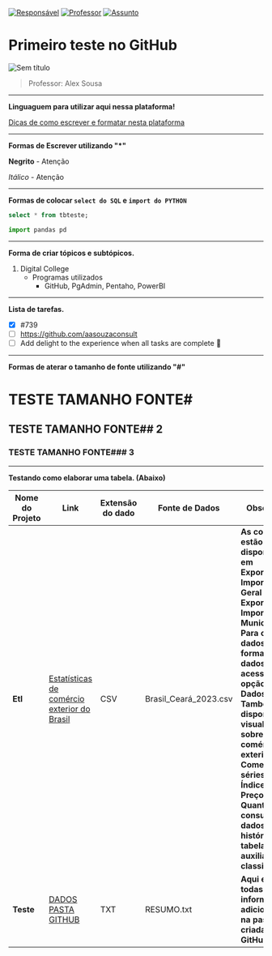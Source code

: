 [![Responsável](https://img.shields.io/badge/Responsável-JaderOlivier-blue.svg)](https://github.com/jaderolivier) 
[![Professor](https://img.shields.io/badge/Professor-AlexSouza-red.svg)](https://github.com/aasouzaconsult) 
[![Assunto](https://img.shields.io/badge/Assunto-GitHub-yellow.svg)](https://github.com/) 

# Primeiro teste no GitHub

![Sem título](https://github.com/jaderolivier/Repositorio_Teste/assets/142109322/814e6fc1-6f12-4cf4-bfdf-5c47dea206e6)


> Professor: Alex Sousa
---

**Linguaguem para utilizar aqui nessa plataforma!**

[Dicas de como escrever e formatar nesta plataforma](https://docs.github.com/pt/get-started/writing-on-github/getting-started-with-writing-and-formatting-on-github/basic-writing-and-formatting-syntax)

---

**Formas de Escrever utilizando "*"**

**Negrito** - Atenção

*Itálico* - Atenção

---

**Formas de colocar `select do SQL` e `import do PYTHON`**

```sql
select * from tbteste;
```

```python
import pandas pd
```

---
**Forma de criar tópicos e subtópicos.**

1. Digital College
   - Programas utilizados
     - GitHub, PgAdmin, Pentaho, PowerBI

---

**Lista de tarefas.**

- [x] #739
- [ ] https://github.com/aasouzaconsult
- [ ] Add delight to the experience when all tasks are complete :tada:

---

**Formas de aterar o tamanho de fonte utilizando "#"**

# TESTE TAMANHO FONTE#

## TESTE TAMANHO FONTE## 2

### TESTE TAMANHO FONTE### 3

---

**Testando como elaborar uma tabela. (Abaixo)**

|    Nome do Projeto  |    Link    | Extensão do dado    | Fonte de Dados  | Observação  | 
| ------------        | ------------        | ------------ | ------------    |------------ |
| **Etl** | [Estatísticas de comércio exterior do Brasil](http://comexstat.mdic.gov.br/pt/home) | CSV | Brasil_Ceará_2023.csv | **As consultas estão disponíveis em Exportação e Importação Geral e Exportação e Importação Municípios. Para obter os dados em formato de dados brutos acesse a opção Base de Dados. Também estão disponíveis visualizações sobre o comércio exterior em Comex Vis, séries de Índices de Preço & Quantum, consultas a dados históricos e as tabelas auxiliares de classificações.**|
| **Teste** | [DADOS PASTA GITHUB](https://github.com/jaderolivier/Repositorio_Teste/tree/main/Teste) | TXT | RESUMO.txt | **Aqui estão todas as informações adicionadas na pasta criada no GitHub.**|

